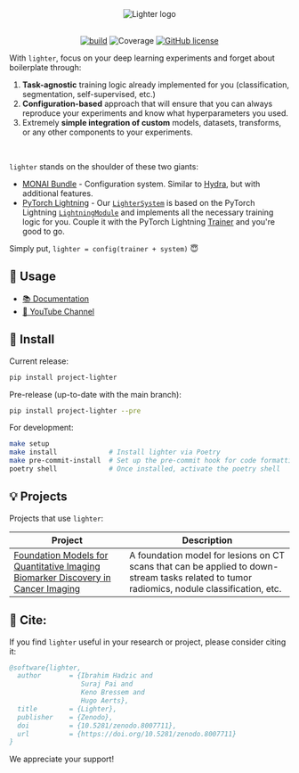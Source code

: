 <div align="center">
<picture>
  <!-- old code that allows different pics for light/dark mode -->
  <!--
  <source media="(prefers-color-scheme: dark)" srcset="./assets/images/lighter_dark.png">
  <source media="(prefers-color-scheme: light)" srcset="./assets/images/lighter_light.png">
   -->
  <img align="center" alt="Lighter logo" src="./assets/images/lighter.png">
</picture>
</div>
<br/>
<div align="center">

 [![build](https://github.com/project-lighter/lighter/actions/workflows/build.yml/badge.svg?branch=main)](https://github.com/project-lighter/lighter/actions/workflows/build.yml) ![Coverage](./assets/images/coverage.svg) [![GitHub license](https://img.shields.io/github/license/project-lighter/lighter)](https://github.com/project-lighter/lighter/blob/main/LICENSE)
</div>


With `lighter`, focus on your deep learning experiments and forget about boilerplate through:
 1. **Task-agnostic** training logic already implemented for you (classification, segmentation, self-supervised, etc.)
 2. **Configuration-based** approach that will ensure that you can always reproduce your experiments and know what hyperparameters you used.
 3. Extremely **simple integration of custom** models, datasets, transforms, or any other components to your experiments.

&nbsp;

`lighter` stands on the shoulder of these two giants:
 - [MONAI Bundle](https://docs.monai.io/en/stable/bundle_intro.html) - Configuration system. Similar to [Hydra](https://github.com/facebookresearch/hydra), but with additional features.
 - [PyTorch Lightning](https://github.com/Lightning-AI/lightning) - Our [`LighterSystem`](https://project-lighter.github.io/lighter/reference/system/) is based on the PyTorch Lightning [`LightningModule`](https://lightning.ai/docs/pytorch/stable/common/lightning_module.html) and implements all the necessary training logic for you. Couple it with the PyTorch Lightning [Trainer](https://lightning.ai/docs/pytorch/stable/common/trainer.html) and you're good to go.
 
Simply put, `lighter = config(trainer + system)` 😇


## 📖 Usage

- [📚 Documentation](https://project-lighter.github.io/lighter/)
- [🎥 YouTube Channel](https://www.youtube.com/channel/UCef1oTpv2QEBrD2pZtrdk1Q)

## 🚀 Install

Current release:
```bash
pip install project-lighter
```

Pre-release (up-to-date with the main branch):
```bash
pip install project-lighter --pre
```

For development:
```bash
make setup
make install             # Install lighter via Poetry
make pre-commit-install  # Set up the pre-commit hook for code formatting
poetry shell             # Once installed, activate the poetry shell
```

## 💡 Projects
Projects that use `lighter`:

| Project | Description |
| --- | --- |
| [Foundation Models for Quantitative Imaging Biomarker Discovery in Cancer Imaging](https://aim.hms.harvard.edu/foundation-cancer-image-biomarker) | A foundation model for lesions on CT scans that can be applied to down-stream tasks related to tumor radiomics, nodule classification, etc. |


## 📄 Cite:

If you find `lighter` useful in your research or project, please consider citing it:

```bibtex
@software{lighter,
  author       = {Ibrahim Hadzic and
                  Suraj Pai and
                  Keno Bressem and
                  Hugo Aerts},
  title        = {Lighter},
  publisher    = {Zenodo},
  doi          = {10.5281/zenodo.8007711},
  url          = {https://doi.org/10.5281/zenodo.8007711}
}
```

We appreciate your support!
